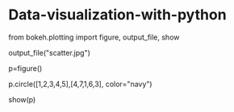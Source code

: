 # Data-visualization-with-python

from bokeh.plotting import figure, output_file, show 

output_file("scatter.jpg")

p=figure()

p.circle([1,2,3,4,5],[4,7,1,6,3], color="navy")

show(p)
